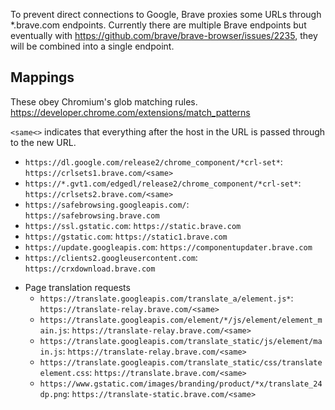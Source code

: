 To prevent direct connections to Google, Brave proxies some URLs through *.brave.com endpoints. Currently there are multiple Brave endpoints but eventually with https://github.com/brave/brave-browser/issues/2235, they will be combined into a single endpoint.

## Mappings

These obey Chromium's glob matching rules. https://developer.chrome.com/extensions/match_patterns

`<same<>` indicates that everything after the host in the URL is passed through to the new URL.

* `https://dl.google.com/release2/chrome_component/*crl-set*`: `https://crlsets1.brave.com/<same>`
* `https://*.gvt1.com/edgedl/release2/chrome_component/*crl-set*`: `https://crlsets2.brave.com/<same>`
* `https://safebrowsing.googleapis.com/`: `https://safebrowsing.brave.com`
* `https://ssl.gstatic.com`: `https://static.brave.com`
* `https://gstatic.com`: `https://static1.brave.com`
* `https://update.googleapis.com`: `https://componentupdater.brave.com`
* `https://clients2.googleusercontent.com`: `https://crxdownload.brave.com`
- Page translation requests
  * `https://translate.googleapis.com/translate_a/element.js*`: `https://translate-relay.brave.com/<same>`
  * `https://translate.googleapis.com/element/*/js/element/element_main.js`: `https://translate-relay.brave.com/<same>`
  * `https://translate.googleapis.com/translate_static/js/element/main.js`: `https://translate-relay.brave.com/<same>`
  * `https://translate.googleapis.com/translate_static/css/translateelement.css`: `https://translate.brave.com/<same>`
  * `https://www.gstatic.com/images/branding/product/*x/translate_24dp.png`: `https://translate-static.brave.com/<same>`